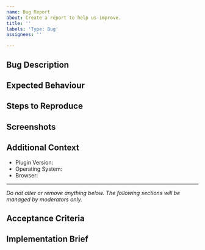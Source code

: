 ```yaml
---
name: Bug Report
about: Create a report to help us improve.
title: ''
labels: 'Type: Bug'
assignees: ''

---
```


<!-- NOTE: For help requests, support questions, or general feedback, please use the WordPress.org forums instead: https://wordpress.org/support/plugin/web-stories/ -->

## Bug Description

<!-- A clear and concise description of what the bug is. -->

## Expected Behaviour

<!-- Please describe clearly and concisely what the expected behaviour should be. -->

## Steps to Reproduce

<!-- Please provide detailed steps on how to reproduce the bug. -->

## Screenshots

<!-- If applicable, please add screenshots to help explain your problem. Bonus points for videos! -->

## Additional Context

<!-- Please complete the following information. -->

- Plugin Version:
- Operating System:
- Browser:

---

_Do not alter or remove anything below. The following sections will be managed by moderators only._

## Acceptance Criteria

<!-- One or more bullet points for acceptance criteria. -->

## Implementation Brief

<!-- One or more bullet points for how to technically implement the feature. -->
